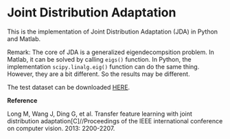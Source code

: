 # Joint Distribution Adaptation

This is the implementation of Joint Distribution Adaptation (JDA) in Python and Matlab.

Remark: The core of JDA is a generalized eigendecompsition problem. In Matlab, it can be solved by calling `eigs()` function. In Python, the implementation `scipy.linalg.eig()` function can do the same thing. However, they are a bit different. So the results may be different.

The test dataset can be downloaded [HERE](https://github.com/jindongwang/transferlearning/tree/master/code/traditional/data).

**Reference**

Long M, Wang J, Ding G, et al. Transfer feature learning with joint distribution adaptation[C]//Proceedings of the IEEE international conference on computer vision. 2013: 2200-2207.